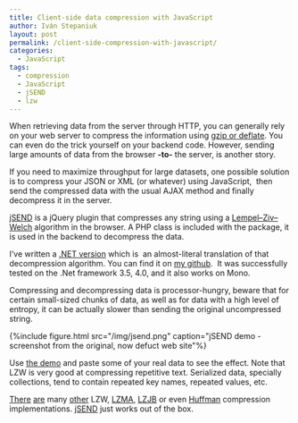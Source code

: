 ```yaml
---
title: Client-side data compression with JavaScript
author: Iván Stepaniuk
layout: post
permalink: /client-side-compression-with-javascript/
categories:
  - JavaScript
tags:
  - compression
  - JavaScript
  - jSEND
  - lzw
---
```

When retrieving data from the server through HTTP, you can generally rely on your web server to compress the information using [gzip or deflate][1]. You can even do the trick yourself on your backend code. However, sending large amounts of data from the browser **-to-** the server, is another story.

If you need to maximize throughput for large datasets, one possible solution is to compress your JSON or XML (or whatever) using JavaScript,  then send the compressed data with the usual AJAX method and finally decompress it in the server.

[jSEND][2] is a jQuery plugin that compresses any string using a <a title="LZW" href="http://en.wikipedia.org/wiki/Lempel%E2%80%93Ziv%E2%80%93Welch" target="_blank">Lempel–Ziv–Welch</a> algorithm in the browser. A PHP class is included with the package, it is used in the backend to decompress the data.

I&#8217;ve written a <a href="https://github.com/istepaniuk/jSend-Net" target="_blank">.NET version</a> which is  an almost-literal translation of that decompression algorithm. You can find it on [my github][3].  It was successfully tested on the .Net framework 3.5, 4.0, and it also works on Mono.

Compressing and decompressing data is processor-hungry, beware that for certain small-sized chunks of data, as well as for data with a high level of entropy, it can be actually slower than sending the original uncompressed string.

{%include figure.html src="/img/jsend.png" caption="jSEND demo - screenshot from the original, now defuct web site"%}

Use [the demo][4] and paste some of your real data to see the effect. Note that LZW is very good at compressing repetitive text. Serialized data, specially collections, tend to contain repeated key names, repeated values, etc.

<a href="https://github.com/saw/JS_LZW" target="_blank">There</a> <a href="http://marklomas.net/ch-egg/articles/lzwjs.htm" target="_blank">are</a> many <a href="http://rosettacode.org/wiki/LZW_compression#JavaScript" target="_blank">other</a> LZW, <a href="http://nmrugg.github.com/LZMA-JS/" target="_blank">LZMA</a>, <a href="http://code.google.com/p/jslzjb/" target="_blank">LZJB</a> or even <a href="http://code.kuederle.com/huffman" target="_blank">Huffman</a> compression implementations. <a href="http://jsend.org/about/" target="_blank">jSEND</a> just works out of the box.

 [1]: http://en.wikipedia.org/wiki/HTTP_compression
 [2]: http://jsend.org/ "http://jsend.org/"
 [3]: https://github.com/istepaniuk/jSend-Net
 [4]: http://jsend.org/demo/
